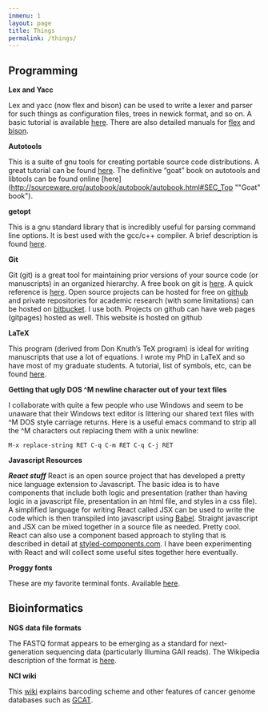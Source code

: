 ```yaml
---
inmenu: 1
layout: page
title: Things
permalink: /things/
---
```

## Programming
**Lex and Yacc**

Lex and yacc (now flex and bison) can be used to write a lexer and parser for such things as configuration files, trees in newick format, and so on. A basic tutorial is available [here](http://ds9a.nl/lex-yacc/cvs/output/lexyacc.html#toc2.1 "Lex and YACC primer"). There are also detailed manuals for [flex](ftp://ftp.gnu.org/old-gnu/Manuals/flex-2.5.4/html_mono/flex.html "flex manual") and [bison](http://www.gnu.org/s/bison/manual/bison.html "bison manual").

**Autotools**

This is a suite of gnu tools for creating portable source code distributions. A great tutorial can be found [here]( http://fsmsh.com/2753 "Autotools tutorial"). The definitive “goat” book on autotools and libtools can be found online [here](http://sourceware.org/autobook/autobook/autobook.html#SEC_Top ""Goat" book").

**getopt**

This is a gnu standard library that is incredibly useful for parsing command line options. It is best used with the gcc/c++ compiler. A brief description is found [here](https://www.gnu.org/software/libc/manual/html_node/Getopt.html#Getopt "getopt").

**Git**

Git (git) is a great tool for maintaining prior versions of your source code (or manuscripts) in an organized hierarchy. A free book on git is [here](https://git-scm.com/book/en/v2). A quick reference is [here](https://services.github.com/on-demand/downloads/github-git-cheat-sheet.pdf). Open source projects can be hosted for free on [github](https://github.com/) and private repositories for academic research (with some limitations) can be hosted on [bitbucket](https://bitbucket.org/). I use both. Projects on github can have web pages (gitpages) hosted as well. This website is hosted on github

**LaTeX**

This program (derived from Don Knuth’s TeX program) is ideal for writing manuscripts that use a lot of equations. I wrote my PhD in LaTeX and so have most of my graduate students. A tutorial, list of symbols, etc, can be found [here](http://www.artofproblemsolving.com/Wiki/index.php/LaTeX:Basics "LaTeX").

**Getting that ugly DOS ^M newline character out of your text files**

I collaborate with quite a few people who use Windows and seem to be unaware that their Windows text editor is littering our shared text files with ^M DOS style carriage returns.
Here is a useful emacs command to strip all the ^M characters out replacing them with a unix newline:
```
M-x replace-string RET C-q C-m RET C-q C-j RET
```

**Javascript Resources**

***React stuff***
React is an open source project that has developed a pretty nice language extension to Javascript. The basic idea is to have components that include both logic and presentation (rather than having logic in a javascript file, presentation in an html file, and styles in a css file). A simplified language for writing React called JSX can be used to write the code which is then transpiled into javascript using [Babel](https://babeljs.io/). Straight javascript and JSX can be mixed together in a source file as needed. Pretty cool.
React can also use a component based approach to styling that is described in detail at [styled-components.com](https://www.styled-components.com/). I have been experimenting with React and will collect some useful
sites together here eventually.

**Proggy fonts**

These are my favorite terminal fonts. Available [here](https://github.com/bluescan/proggyfonts).



## Bioinformatics
**NGS data file formats**

The FASTQ format appears to be emerging as a standard for next-generation sequencing data (particularly Illumina GAII reads). The Wikipedia description of the format is [here](http://en.wikipedia.org/wiki/FASTQ_format "FASTQ").

**NCI wiki**

This [wiki](https://wiki.nci.nih.gov/display/TCGA/TCGA+barcode#TCGAbarcode-types "NCI barcodes") explains barcoding scheme and other features of cancer genome databases such as [GCAT](http://cancergenome.nih.gov/ "Cancer Genome Atlas").
